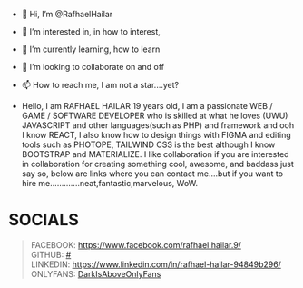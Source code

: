 - 👋 Hi, I’m @RafhaelHailar
- 👀 I’m interested in, in how to interest,
- 🌱 I’m currently learning, how to learn
- 💞️ I’m looking to collaborate on and off
- 📫 How to reach me, I am not a star....yet?

- Hello, I am RAFHAEL HAILAR 19 years old, I am a passionate WEB / GAME / SOFTWARE DEVELOPER  who is skilled at what he loves (UWU) JAVASCRIPT and other languages(such as PHP) and framework and ooh I know REACT, I also know how to design things with FIGMA and editing tools such as PHOTOPE, TAILWIND CSS is the best although I know BOOTSTRAP and MATERIALIZE. I like collaboration if you are interested in collaboration for creating something cool, awesome, and baddass just say so, below are links where you can contact me....but if you want to hire me.............neat,fantastic,marvelous, WoW.

# SOCIALS
> FACEBOOK: https://www.facebook.com/rafhael.hailar.9/ <br/>
> GITHUB: [#](https://github.com/RafhaelHailar/) </br>
> LINKEDIN: https://www.linkedin.com/in/rafhael-hailar-94849b296/ <br/>
> ONLYFANS: [DarkIsAboveOnlyFans](https://www.youtube.com/watch?v=fC7oUOUEEi4)

<!---
RafhaelHailar/RafhaelHailar is a ✨ special ✨ repository because its `README.md` (this file) appears on your GitHub profile.
You can click the Preview link to take a look at your changes.
--->
